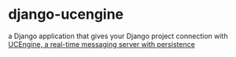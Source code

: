 django-ucengine
===============

a Django application that gives your Django project connection with [UCEngine, a real-time messaging server with persistence](http://ucengine.org)